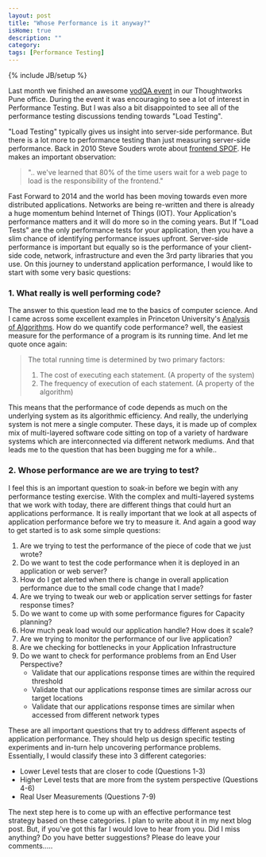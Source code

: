 ```yaml
---
layout: post
title: "Whose Performance is it anyway?"
isHome: true
description: ""
category: 
tags: [Performance Testing]
---
```

{% include JB/setup %}


Last month we finished an awesome [vodQA event](http://www.thoughtworks.com/insights/blog/vodqa-shots-pune-roundup) in our Thoughtworks Pune office.
During the event it was encouraging to see a lot of interest in Performance Testing.
But I was also a bit disappointed to see all of the performance testing discussions tending towards "Load Testing".

"Load Testing" typically gives us insight into server-side performance. But there is a lot more to performance testing than just measuring server-side performance.
Back in 2010 Steve Souders wrote about [frontend SPOF](http://www.stevesouders.com/blog/2010/06/01/frontend-spof/). He makes an important observation:

> ".. we've learned that 80% of the time users wait for a web page to load is the responsibility of the frontend."

Fast Forward to 2014 and the world has been moving towards even more distributed applications. Networks are being re-written and there is already a huge momentum behind Internet of Things (IOT).
Your Application's performance matters and it will do more so in the coming years. But If "Load Tests" are the only performance tests for your application, then you have a slim chance of identifying performance issues upfront.
Server-side performance is important but equally so is the performance of your client-side code, network, infrastructure and even the 3rd party libraries that you use.
On this journey to understand application performance, I would like to start with some very basic questions:

### 1. What really is well performing code?
The answer to this question lead me to the basics of computer science. And I came across some excellent examples in Princeton University's [Analysis of Algorithms](http://introcs.cs.princeton.edu/java/41analysis/).
How do we quantify code performance? well, the easiest measure for the performance of a program is its running time. And let me quote once again:

> The total running time is determined by two primary factors:
>
>    1. The cost of executing each statement. (A property of the system)
>    2. The frequency of execution of each statement. (A property of the algorithm)

This means that the performance of code depends as much on the underlying system as its algorithmic efficiency.
And really, the underlying system is not mere a single computer. These days, it is made up of complex mix of multi-layered software code sitting on top of a variety of hardware systems which are interconnected via different network mediums.
And that leads me to the question that has been bugging me for a while..

### 2. Whose performance are we are trying to test?
I feel this is an important question to soak-in before we begin with any performance testing exercise.
With the complex and multi-layered systems that we work with today, there are different things that could hurt an applications performance.
It is really important that we look at all aspects of application performance before we try to measure it. And again a good way to get started is to ask some simple questions:

1. Are we trying to test the performance of the piece of code that we just wrote?
2. Do we want to test the code performance when it is deployed in an application or web server?
3. How do I get alerted when there is change in overall application performance due to the small code change that I made?
4. Are we trying to tweak our web or application server settings for faster response times?
5. Do we want to come up with some performance figures for Capacity planning?
6. How much peak load would our application handle? How does it scale?
7. Are we trying to monitor the performance of our live application?
8. Are we checking for bottlenecks in your Application Infrastructure
9. Do we want to check for performance problems from an End User Perspective?
    - Validate that our applications response times are within the required threshold
    - Validate that our applications response times are similar across our target locations
    - Validate that our applications response times are similar when accessed from different network types

These are all important questions that try to address different aspects of application performance.
They should help us design specific testing experiments and in-turn help uncovering performance problems.
Essentially, I would classify these into 3 different categories:

  - Lower Level tests that are closer to code (Questions 1-3)
  - Higher Level tests that are more from the system perspective (Questions 4-6)
  - Real User Measurements (Questions 7-9)

The next step here is to come up with an effective performance test strategy based on these categories. I plan to write about it in my next blog post.
But, if you've got this far I would love to hear from you. Did I miss anything? Do you have better suggestions?
Please do leave your comments.....


